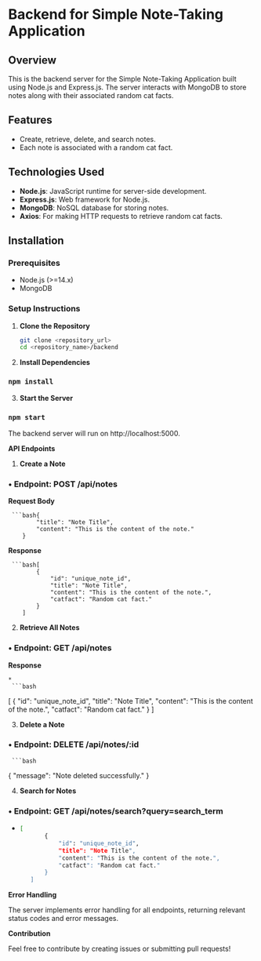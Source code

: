 # Backend for Simple Note-Taking Application

## Overview
This is the backend server for the Simple Note-Taking Application built using Node.js and Express.js. The server interacts with MongoDB to store notes along with their associated random cat facts.

## Features
- Create, retrieve, delete, and search notes.
- Each note is associated with a random cat fact.

## Technologies Used
- **Node.js**: JavaScript runtime for server-side development.
- **Express.js**: Web framework for Node.js.
- **MongoDB**: NoSQL database for storing notes.
- **Axios**: For making HTTP requests to retrieve random cat facts.

## Installation

### Prerequisites
- Node.js (>=14.x)
- MongoDB

### Setup Instructions
1. **Clone the Repository**
   ```bash
   git clone <repository_url>
   cd <repository_name>/backend

2.	**Install Dependencies**

### `npm install`

3. **Start the Server**

### `npm start`

The backend server will run on http://localhost:5000.

**API Endpoints**


1.	**Create a Note**
### •	Endpoint: POST /api/notes
**Request Body**

    
     ```bash{
            "title": "Note Title",
            "content": "This is the content of the note."
        }
        

**Response**

    
     ```bash[
            {
                "id": "unique_note_id",
                "title": "Note Title",
                "content": "This is the content of the note.",
                "catfact": "Random cat fact."
            }
        ]

2.	**Retrieve All Notes**
### •	Endpoint: GET /api/notes 
**Response**

    *
     ```bash
   [
            {
                "id": "unique_note_id",
                "title": "Note Title",
                "content": "This is the content of the note.",
                "catfact": "Random cat fact."
            }
        ]

3.	**Delete a Note**
### •	Endpoint: DELETE /api/notes/:id
    
     ```bash
   {
        "message": "Note deleted successfully."
        }

4.	**Search for Notes**
### •	Endpoint: GET /api/notes/search?query=search_term
*
     ```bash
   [
            {
                "id": "unique_note_id",
                "title": "Note Title",
                "content": "This is the content of the note.",
                "catfact": "Random cat fact."
            }
        ]

**Error Handling**

The server implements error handling for all endpoints, returning relevant status codes and error messages.

**Contribution**

Feel free to contribute by creating issues or submitting pull requests!
